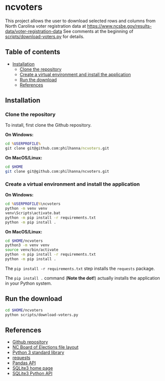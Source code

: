 # ncvoters
This project allows the user to download selected rows and columns from
North Carolina voter registration data at https://www.ncsbe.gov/results-data/voter-registration-data
See comments at the beginning of
[scripts/download-voters.py](https://github.com/philhanna/voters/blob/56e1addab56c6f6f0cc9bb1a081cef52642b3613/scripts/download-voters.py)
for details.

## Table of contents

- [Installation](#installation)
  - [Clone the repository](#clone-the-repository)
  - [Create a virtual environment and install the application](#create-a-virtual-environment-and-install-the-application)
  - [Run the download](#run-the-download)
  - [References](#references)

## Installation

### Clone the repository

To install, first clone the Github repository.

**On Windows:**
```bat
cd %USERPROFILE%
git clone git@github.com:philhanna/ncvoters.git
```

**On MacOS/Linux:**
```bash
cd $HOME
git clone git@github.com:philhanna/ncvoters.git
```

### Create a virtual environment and install the application

**On Windows:**
```bat
cd %USERPROFILE%\ncvoters
python -m venv venv
venv\Scripts\activate.bat
python -m pip install -r requirements.txt
python -m pip install .
```

**On MacOS/Linux:**
```bash
cd $HOME/ncvoters
python3 -m venv venv
source venv/bin/activate
python -m pip install -r requirements.txt
python -m pip install .
```

The `pip install -r requirements.txt` step installs the `requests` package.

The `pip install .` command (**Note the dot!**) actually installs
the application in your Python system.

## Run the download

```bash
cd $HOME/ncvoters
python scripts/download-voters.py
```

## References
- [Github repository](https://github.com/philhanna/voters)
- [NC Board of Elections file layout](https://s3.amazonaws.com/dl.ncsbe.gov/data/layout_ncvoter.txt)
- [Python 3 standard library](https://docs.python.org/3/library/index.html)
- [requests](https://requests.readthedocs.io/en/latest/)
- [Pandas API](https://pandas.pydata.org/docs/reference/index.html)
- [SQLite3 home page](https://www.sqlite.org/index.html)
- [SQLite3 Python API](https://docs.python.org/3/library/sqlite3.html)


